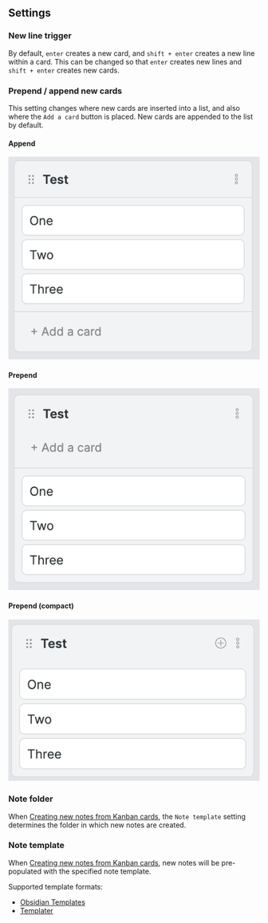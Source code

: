 ## Settings

### New line trigger

By default, `enter` creates a new card, and `shift + enter` creates a new line within a card. This can be changed so that `enter` creates new lines and `shift + enter` creates new cards.


### Prepend / append new cards

This setting changes where new cards are inserted into a list, and also where the `Add a card` button is placed. New cards are appended to the list by default.

#### Append

![250](Assets/Screen%20Shot%202021-09-13%20at%2012.22.08%20PM.png)

#### Prepend

![250](Assets/Screen%20Shot%202021-09-13%20at%2012.22.57%20PM.png)

#### Prepend (compact)

![250](Assets/Screen%20Shot%202021-09-13%20at%2012.23.35%20PM.png)


### Note folder

When [Creating new notes from Kanban cards](How%20to/Creating%20new%20notes%20from%20Kanban%20cards.md), the `Note template` setting determines the folder in which new notes are created.


### Note template

When [Creating new notes from Kanban cards](How%20to/Creating%20new%20notes%20from%20Kanban%20cards.md), new notes will be pre-populated with the specified note template.

Supported template formats:

* [Obsidian Templates](https://help.obsidian.md/Plugins/Templates)
* [Templater](https://silentvoid13.github.io/Templater/)

